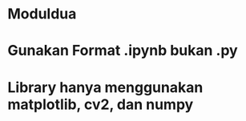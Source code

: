 # Moduldua

# Gunakan Format .ipynb bukan .py

# Library hanya menggunakan matplotlib, cv2, dan numpy

